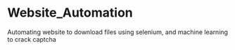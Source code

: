# Website_Automation
Automating website to download files using selenium, and machine learning to crack captcha
